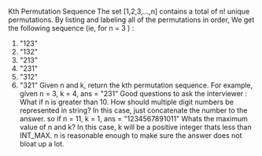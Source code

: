 Kth Permutation Sequence
The set [1,2,3,…,n] contains a total of n! unique permutations. By listing and labeling all of the permutations in order, We get the following sequence (ie, for n = 3 ) :
1. "123"
2. "132"
3. "213"
4. "231"
5. "312"
6. "321"
Given n and k, return the kth permutation sequence. For example, given n = 3, k = 4, ans = "231"
 Good questions to ask the interviewer :
What if n is greater than 10. How should multiple digit numbers be represented in string?
 In this case, just concatenate the number to the answer. so if n = 11, k = 1, ans = "1234567891011" 
Whats the maximum value of n and k?
 In this case, k will be a positive integer thats less than INT_MAX. n is reasonable enough to make sure the answer does not bloat up a lot.
